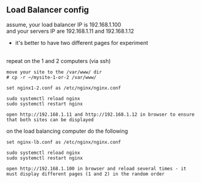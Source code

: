 ## Load Balancer config

assume, your load balancer IP is 192.168.1.100<br>
and your servers IP are 192.168.1.11 and 192.168.1.12<br>
* it's better to have two different pages for experiment<br>

<br>
repeat on the 1 and 2 computers (via ssh)

```
move your site to the /var/www/ dir
# cp -r ~/mysite-1-or-2 /var/www/

set nginx1-2.conf as /etc/nginx/nginx.conf

sudo systemctl reload nginx
sudo systemctl restart nginx

open http://192.168.1.11 and http://192.168.1.12 in browser to ensure that both sites can be displayed
```

on the load balancing computer do the following
```
set nginx-lb.conf as /etc/nginx/nginx.conf

sudo systemctl reload nginx
sudo systemctl restart nginx

open http://192.168.1.100 in browser and reload several times - it must display different pages (1 and 2) in the random order
```
